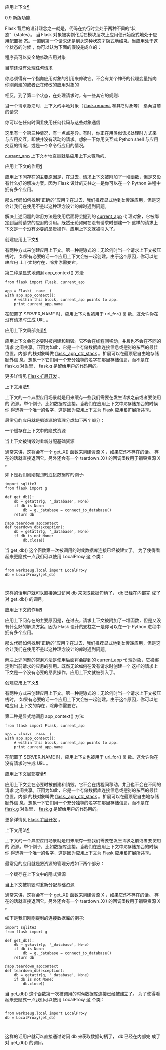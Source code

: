 
<span id="app-context" ></span>
应用上下文[¶](#app-context)


0.9 新版功能.





Flask 背后的设计理念之一就是，代码在执行时会处于两种不同的“状态”（states）。
当 Flask 对象被实例化后在模块层次上应用便开始隐式地处于应用配置状
态。一直到第一个请求还是到达这种状态才隐式地结束。当应用处于这个状态的时候
，你可以认为下面的假设是成立的：



程序员可以安全地修改应用对象

目前还没有处理任何请求

你必须得有一个指向应用对象的引用来修改它。不会有某个神奇的代理变量指向
你刚创建的或者正在修改的应用对象的


相反，到了第二个状态，在处理请求时，有一些其它的规则:



当一个请求激活时，上下文的本地对象（ [flask.request](http://docs.pythontab.com/flask/flask0.10/api.html#flask.request) 和其它对象等）
指向当前的请求

你可以在任何时间里使用任何代码与这些对象通信


这里有一个第三种情况，有一点点差异。有时，你正在用类似请求处理时方式来
与应用交互，即使并没有活动的请求。想象一下你用交互式 Python shell 与应用
交互的情况，或是一个命令行应用的情况。


[current_app](http://docs.pythontab.com/flask/flask0.10/api.html#flask.current_app) 上下文本地变量就是应用上下文驱动的。


<span id="id2" ></span>
应用上下文的作用[¶](#id2)

应用上下问存在的主要原因是，在过去，请求上下文被附加了一堆函数，但是又没
有什么好的解决方案。因为 Flask 设计的支柱之一是你可以在一个 Python 进程中
拥有多个应用。


那么代码如何找到“正确的”应用？在过去，我们推荐显式地到处传递应用，但是这
会让我们在使用不是以这种理念设计的库时遇到问题。


解决上述问题的常用方法是使用后面将会提到的 [current_app](http://docs.pythontab.com/flask/flask0.10/api.html#flask.current_app) 代
理对象，它被绑定到当前请求的应用的引用。既然无论如何在没有请求时创建一个
这样的请求上下文是一个没有必要的昂贵操作，应用上下文就被引入了。





<span id="id3" ></span>
创建应用上下文[¶](#id3)

有两种方式来创建应用上下文。第一种是隐式的：无论何时当一个请求上下文被压栈时，
如果有必要的话一个应用上下文会被一起创建。由于这个原因，你可以忽略应用
上下文的存在，除非你需要它。


第二种是显式地调用 app_context() 方法:




```
from flask import Flask, current_app

app = Flask(__name__)
with app.app_context():
    # within this block, current_app points to app.
    print current_app.name

```






在配置了 SERVER_NAME 时，应用上下文也被用于 url_for() 函
数。这允许你在没有请求时生成 URL 。





<span id="id4" ></span>
应用上下文局部变量[¶](#id4)

应用上下文会在必要时被创建和销毁。它不会在线程间移动，并且也不会在不同的请求
之间共享。正因为如此，它是一个存储数据库连接信息或是别的东西的最佳位置。内部
的栈对象叫做 [flask._app_ctx_stack](http://docs.pythontab.com/flask/flask0.10/api.html#flask._app_ctx_stack) 。扩展可以在最顶层自由地存储额外信
息，想象一下它们用一个充分独特的名字在那里存储信息，而不是在 [flask.g](http://docs.pythontab.com/flask/flask0.10/api.html#flask.g)
对象里， [flask.g](http://docs.pythontab.com/flask/flask0.10/api.html#flask.g) 是留给用户的代码用的。


更多详情见 [Flask 扩展开发](http://docs.pythontab.com/flask/flask0.10/extensiondev.html#extension-dev) 。





<span id="id5" ></span>
上下文用法[¶](#id5)

上下文的一个典型应用场景就是用来缓存一些我们需要在发生请求之前或者要使用的
资源。举个例子，比如数据库连接。当我们在应用上下文中来存储东西的时候你
得选择一个唯一的名字，这是因为应用上下文为 Flask 应用和扩展所共享。


最常见的应用就是把资源的管理分成如下两个部分：



一个缓存在上下文中的隐式资源

当上下文被销毁时重新分配基础资源


通常来讲，这将会有一个 get_X() 函数来创建资源 X ，如果它还不存在的话。
存在的话就直接返回它。另外还会有一个 teardown_X() 的回调函数用于销毁资源
X 。


如下是我们刚刚提到的连接数据库的例子:




```
import sqlite3
from flask import g

def get_db():
    db = getattr(g, '_database', None)
    if db is None:
        db = g._database = connect_to_database()
    return db

@app.teardown_appcontext
def teardown_db(exception):
    db = getattr(g, '_database', None)
    if db is not None:
        db.close()

```






当 get_db() 这个函数第一次被调用的时候数据库连接已经被建立了。
为了使得看起来更隐式一点我们可以使用 LocalProxy 这
个类：



```

from werkzeug.local import LocalProxy
db = LocalProxy(get_db)



```

这样的话用户就可以直接通过访问 db 来获取数据句柄了， db 已经在内部完
成了对 get_db() 的调用。








<span id="id2" ></span>
应用上下文的作用[¶](#id2)

应用上下问存在的主要原因是，在过去，请求上下文被附加了一堆函数，但是又没
有什么好的解决方案。因为 Flask 设计的支柱之一是你可以在一个 Python 进程中
拥有多个应用。


那么代码如何找到“正确的”应用？在过去，我们推荐显式地到处传递应用，但是这
会让我们在使用不是以这种理念设计的库时遇到问题。


解决上述问题的常用方法是使用后面将会提到的 [current_app](http://docs.pythontab.com/flask/flask0.10/api.html#flask.current_app) 代
理对象，它被绑定到当前请求的应用的引用。既然无论如何在没有请求时创建一个
这样的请求上下文是一个没有必要的昂贵操作，应用上下文就被引入了。





<span id="id3" ></span>
创建应用上下文[¶](#id3)

有两种方式来创建应用上下文。第一种是隐式的：无论何时当一个请求上下文被压栈时，
如果有必要的话一个应用上下文会被一起创建。由于这个原因，你可以忽略应用
上下文的存在，除非你需要它。


第二种是显式地调用 app_context() 方法:




```
from flask import Flask, current_app

app = Flask(__name__)
with app.app_context():
    # within this block, current_app points to app.
    print current_app.name

```






在配置了 SERVER_NAME 时，应用上下文也被用于 url_for() 函
数。这允许你在没有请求时生成 URL 。





<span id="id4" ></span>
应用上下文局部变量[¶](#id4)

应用上下文会在必要时被创建和销毁。它不会在线程间移动，并且也不会在不同的请求
之间共享。正因为如此，它是一个存储数据库连接信息或是别的东西的最佳位置。内部
的栈对象叫做 [flask._app_ctx_stack](http://docs.pythontab.com/flask/flask0.10/api.html#flask._app_ctx_stack) 。扩展可以在最顶层自由地存储额外信
息，想象一下它们用一个充分独特的名字在那里存储信息，而不是在 [flask.g](http://docs.pythontab.com/flask/flask0.10/api.html#flask.g)
对象里， [flask.g](http://docs.pythontab.com/flask/flask0.10/api.html#flask.g) 是留给用户的代码用的。


更多详情见 [Flask 扩展开发](http://docs.pythontab.com/flask/flask0.10/extensiondev.html#extension-dev) 。





<span id="id5" ></span>
上下文用法[¶](#id5)

上下文的一个典型应用场景就是用来缓存一些我们需要在发生请求之前或者要使用的
资源。举个例子，比如数据库连接。当我们在应用上下文中来存储东西的时候你
得选择一个唯一的名字，这是因为应用上下文为 Flask 应用和扩展所共享。


最常见的应用就是把资源的管理分成如下两个部分：



一个缓存在上下文中的隐式资源

当上下文被销毁时重新分配基础资源


通常来讲，这将会有一个 get_X() 函数来创建资源 X ，如果它还不存在的话。
存在的话就直接返回它。另外还会有一个 teardown_X() 的回调函数用于销毁资源
X 。


如下是我们刚刚提到的连接数据库的例子:




```
import sqlite3
from flask import g

def get_db():
    db = getattr(g, '_database', None)
    if db is None:
        db = g._database = connect_to_database()
    return db

@app.teardown_appcontext
def teardown_db(exception):
    db = getattr(g, '_database', None)
    if db is not None:
        db.close()

```






当 get_db() 这个函数第一次被调用的时候数据库连接已经被建立了。
为了使得看起来更隐式一点我们可以使用 LocalProxy 这
个类：



```

from werkzeug.local import LocalProxy
db = LocalProxy(get_db)



```

这样的话用户就可以直接通过访问 db 来获取数据句柄了， db 已经在内部完
成了对 get_db() 的调用。





